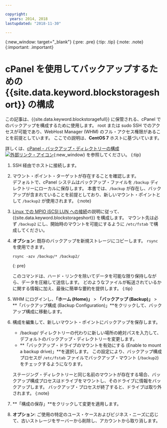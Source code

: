 ```yaml
---

copyright:
  years: 2014, 2018
lastupdated: "2018-11-30"

---
```

{:new_window: target="_blank"}
{:pre: .pre}
{:tip: .tip}
{:note: .note}
{:important: .important}

# cPanel を使用してバックアップするための {{site.data.keyword.blockstorageshort}} の構成

この記事は、{{site.data.keyword.blockstoragefull}} に保管される、cPanel でのバックアップを構成するために使用します。 root または sudo SSH でのアクセスが可能であり、WebHost Manager (WHM) のフル・アクセス権限があることを前提としています。 ここでの説明は、**CentOS 7** ホストに基づいています。

詳しくは、[cPanel - バックアップ・ディレクトリーの構成 ![外部リンク・アイコン](../../icons/launch-glyph.svg "外部リンク・アイコン")](https://docs.cpanel.net/display/68Docs/Backup+Configuration#BackupConfiguration-ConfigureBackupDirectory){:new_window} を参照してください。
{:tip}

1. SSH 経由でホストに接続します。

2. マウント・ポイント・ターゲットが存在することを確認します。 <br />
   デフォルトで、cPanel システムはバックアップ・ファイルを `/backup` ディレクトリーにローカルに保存します。 本書では、`/backup` が存在し、バックアップが含まれていることを前提としており、新しいマウント・ポイントとして `/backup2` が使用されます。
   {:note}

3. [Linux での MPIO iSCSI LUN への接続](accessing_block_storage_linux.html)の説明に従って、{{site.data.keyword.blockstorageshort}} を構成します。 マウント先は必ず `/backup2` にし、開始時のマウントを可能にするように `/etc/fstab` で構成してください。

4. **オプション**: 既存のバックアップを新規ストレージにコピーします。 `rsync` を使用できます。
   ```
   rsync -azv /backup/* /backup2/
   ```
   {: pre}

    このコマンドは、ハード・リンクを除いてデータを可能な限り保持しながら、データを圧縮して送信します。 どのようなファイルが転送されているかに関する情報に加え、最後に簡単な要約を提供します。
    {:tip}

5. WHM にログインし、**「ホーム (Home)」** > **「バックアップ (Backup)」** > **「バックアップ構成 (Backup Configuration)」**をクリックして、バックアップ構成に移動します。

6. 構成を編集して、新しいマウント・ポイントにバックアップを保存します。
    - /backup/ ディレクトリーの代わりに新しい場所の絶対パスを入力して、デフォルトのバックアップ・ディレクトリーを変更します。
    - **「バックアップ・ドライブのマウントを有効にする (Enable to mount a backup drive)」**を選択します。 この設定により、バックアップ構成プロセスが `/etc/fstab` ファイルでバックアップ・マウント (`/backup2`) をチェックするようになります。 <br />

    ステージング・ディレクトリーと同じ名前のマウントが存在する場合、バックアップ構成プロセスはドライブをマウントし、そのドライブに情報をバックアップします。 バックアップ・プロセスが終了すると、ドライブは取り外されます。
    {:note}

7. **「構成の保存」**をクリックして変更を適用します。

8. **オプション**: ご使用の特定のユース・ケースおよびビジネス・ニーズに応じて、古いストレージをサーバーから削除し、アカウントから取り消します。

